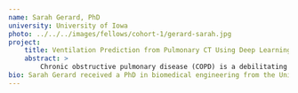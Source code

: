 ```yaml
---
name: Sarah Gerard, PhD
university: University of Iowa
photo: ../../../images/fellows/cohort-1/gerard-sarah.jpg
project:
    title: Ventilation Prediction from Pulmonary CT Using Deep Learning 
    abstract: >
        Chronic obstructive pulmonary disease (COPD) is a debilitating disease that dramatically reduces quality of life and burdens the healthcare system. Early diagnosis is crucial for preventing disease progression. Computed tomography produces high-resolution images of the lungs and has demonstrated superior sensitivity and specificity to early disease by revealing subtype-specific structural alterations. In this work we will employ novel artificial intelligence techniques, which thrive on big datasets like COPDGene, to discover image-based phenotypes of COPD. Extensive use of BioData Catalyst in this project will produce user expertise of the system, and in return this will facilitate constructive feedback for improvement.
bio: Sarah Gerard received a PhD in biomedical engineering from the University of Iowa and is currently a postdoctoral fellow in the Advanced Pulmonary Physiomic Imaging Laboratory at the University of Iowa. Her primary research focus is developing novel artificial intelligence tools for analysis of computed tomography images to characterize structural and functional phenotypes of chronic obstructive pulmonary disease. Gerard is an avid runner, bicyclist, and hiker with her dogs Betty and Wilma.
---
```



